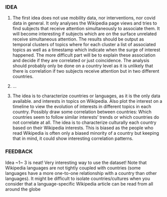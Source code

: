 ### IDEA

1) The first idea does not use mobility data, nor interventions, nor covid data in general. It only analyses the Wikipedia page views and tries to find subjects that receive attention simultaneously to associate them. It will become interesting if subjects which are on the surface unrelated receive simultaneous attention. The results should be output as temporal clusters of topics where for each cluster a list of associated topics as well as a timestamp which indicate when the surge of interest happened. The more difficult part will be to explain these association and decide if they are correlated or just coincidence. The analysis should probably only be done on a country level as it is unlikely that there is correlation if two subjects receive attention but in two different countries.

2) ...

3) The idea is to characterize countries or languages, as it is the only data available. and interests in topics on Wikipedia. Also plot the interest on a timeline to view the evolution of interests in different topics in each country. Possibly draw some correlation between countries: Which countries seem to follow similar interests’ trends or which countries do not correlate at all. The idea is to characterize culturally each country based on their Wikipedia interests. This is biased as the people who read Wikipedia is often only a biased minority of a country but keeping that in mind, it could show interesting correlation patterns.

### FEEDBACK

Idea ~1~ 3 is neat! Very interesting way to use the dataset! Note that Wikipedia languages are not tightly coupled with countries (some languages have a more one-to-one relationship with a country than other languages). It might be difficult to isolate countries/cultures when you consider that a language-specific Wikipedia article can be read from all around the globe

